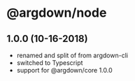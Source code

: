 # @argdown/node

## 1.0.0 (10-16-2018)

* renamed and split of from argdown-cli
* switched to Typescript
* support for @argdown/core 1.0.0